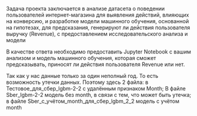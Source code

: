 Задача проекта заключается в анализе датасета о поведении пользователей интернет-магазина для выявления действий, влияющих на конверсию, и разработке модели машинного обучения, основанной на гипотезах, для предсказания, генерируют ли действия пользователя выручку (Revenue), с предоставлением исследовательского анализа и модели

В качестве ответа необходимо предоставить Jupyter Notebook с вашим анализом и модель машинного обучения, которая сможет предсказывать, приносят ли действия пользователя Revenue или нет.

Так как у нас данные только за один неполный год. То есть возможность утечки данных. Поэтому здесь 2 файла: в Тестовое_для_сбер_lgbm-2-2 с удалённым признаком Month; В файле Sber_lgbm-2-2 модель без month, в связи с тем, что может быть утечка; в файле  Sber_с_учётом_month_для_сбер_lgbm_2_2 модель с учётом month
